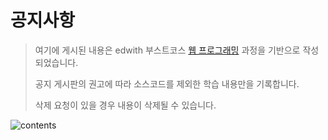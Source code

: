 # 공지사항

> 여기에 게시된 내용은 edwith 부스트코스 [웹 프로그래밍](https://www.edwith.org/boostcourse-web) 과정을 기반으로 작성되었습니다.
>
> 공지 게시판의 권고에 따라 소스코드를 제외한 학습 내용만을 기록합니다.
>
> 삭제 요청이 있을 경우 내용이 삭제될 수 있습니다.

![contents](https://cphinf.pstatic.net/mooc/20181211_72/1544503674032Lyqfy_PNG/_6.0.png)
